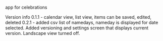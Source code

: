 app for celebrations

Version info
0.1.1 - calendar view, list view, items can be saved, edited, deleted
0.2.1 - added csv list of namedays, nameday is displayed for date selected. 
Added versioning and settings screen that displays current version. Landscape view turned off.